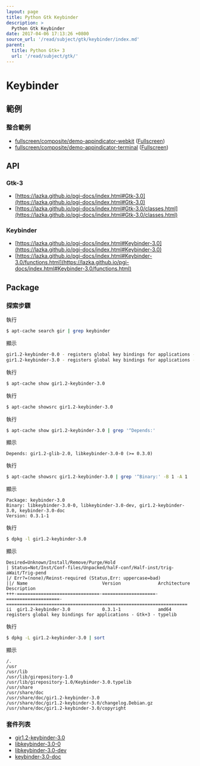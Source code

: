 ```yaml
---
layout: page
title: Python Gtk Keybinder
description: >
  Python Gtk Keybinder
date: 2017-04-06 17:13:26 +0800
source_url: '/read/subject/gtk/keybinder/index.md'
parent:
  title: Python Gtk+ 3
  url: '/read/subject/gtk/'
---
```


# Keybinder


## 範例

### 整合範例

* [fullscreen/composite/demo-appindicator-webkit](https://github.com/foreachsam/book-lang-python/blob/gh-pages/example/subject/gtk/fullscreen/composite/demo-appindicator-webkit/main.py) ([Fullscreen](https://foreachsam.github.io/book-lang-python/read/subject/gtk/fullscreen/))
* [fullscreen/composite/demo-appindicator-terminal](https://github.com/foreachsam/book-lang-python/blob/gh-pages/example/subject/gtk/fullscreen/composite/demo-appindicator-terminal/main.py) ([Fullscreen](https://foreachsam.github.io/book-lang-python/read/subject/gtk/fullscreen/))


## API

### Gtk-3

* [https://lazka.github.io/pgi-docs/index.html#Gtk-3.0](https://lazka.github.io/pgi-docs/index.html#Gtk-3.0)
* [https://lazka.github.io/pgi-docs/index.html#Gtk-3.0/classes.html](https://lazka.github.io/pgi-docs/index.html#Gtk-3.0/classes.html)

### Keybinder

* [https://lazka.github.io/pgi-docs/index.html#Keybinder-3.0](https://lazka.github.io/pgi-docs/index.html#Keybinder-3.0)
* [https://lazka.github.io/pgi-docs/index.html#Keybinder-3.0/functions.html](https://lazka.github.io/pgi-docs/index.html#Keybinder-3.0/functions.html)


## Package

### 探索步驟

執行

``` sh
$ apt-cache search gir | grep keybinder
```

顯示

``` sh
gir1.2-keybinder-0.0 - registers global key bindings for applications - introspection data
gir1.2-keybinder-3.0 - registers global key bindings for applications - Gtk+3 - typelib
```

執行

``` sh
$ apt-cache show gir1.2-keybinder-3.0
```

執行

``` sh
$ apt-cache showsrc gir1.2-keybinder-3.0
```

執行

``` sh
$ apt-cache show gir1.2-keybinder-3.0 | grep '^Depends:'
```

顯示

```
Depends: gir1.2-glib-2.0, libkeybinder-3.0-0 (>= 0.3.0)
```

執行

``` sh
$ apt-cache showsrc gir1.2-keybinder-3.0 | grep '^Binary:' -B 1 -A 1
```

顯示

```
Package: keybinder-3.0
Binary: libkeybinder-3.0-0, libkeybinder-3.0-dev, gir1.2-keybinder-3.0, keybinder-3.0-doc
Version: 0.3.1-1
```

執行

``` sh
$ dpkg -l gir1.2-keybinder-3.0
```

顯示

```
Desired=Unknown/Install/Remove/Purge/Hold
| Status=Not/Inst/Conf-files/Unpacked/halF-conf/Half-inst/trig-aWait/Trig-pend
|/ Err?=(none)/Reinst-required (Status,Err: uppercase=bad)
||/ Name                            Version              Architecture         Description
+++-===============================-====================-====================-====================================================================
ii  gir1.2-keybinder-3.0            0.3.1-1              amd64                registers global key bindings for applications - Gtk+3 - typelib
```

執行

``` sh
$ dpkg -L gir1.2-keybinder-3.0 | sort
```

顯示

```
/.
/usr
/usr/lib
/usr/lib/girepository-1.0
/usr/lib/girepository-1.0/Keybinder-3.0.typelib
/usr/share
/usr/share/doc
/usr/share/doc/gir1.2-keybinder-3.0
/usr/share/doc/gir1.2-keybinder-3.0/changelog.Debian.gz
/usr/share/doc/gir1.2-keybinder-3.0/copyright
```


### 套件列表

* [gir1.2-keybinder-3.0](http://packages.ubuntu.com/xenial/gir1.2-keybinder-3.0)
* [libkeybinder-3.0-0](http://packages.ubuntu.com/xenial/libkeybinder-3.0-0)
* [libkeybinder-3.0-dev](http://packages.ubuntu.com/xenial/libkeybinder-3.0-dev)
* [keybinder-3.0-doc](http://packages.ubuntu.com/xenial/keybinder-3.0-doc)
